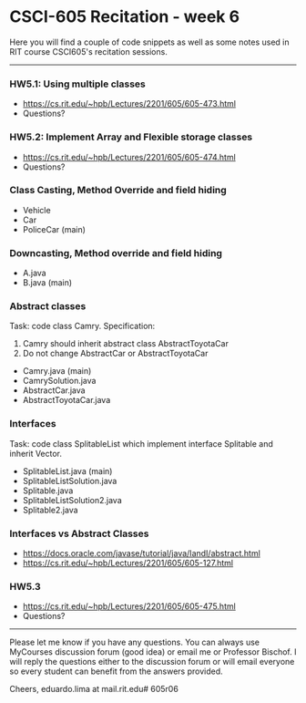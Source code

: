 # CSCI-605 Recitation - week 6

Here you will find a couple of code snippets as well
as some notes used in RIT course CSCI605's recitation
sessions.

---
### HW5.1: Using multiple classes

- https://cs.rit.edu/~hpb/Lectures/2201/605/605-473.html
- Questions?

### HW5.2: Implement Array and Flexible storage classes

- https://cs.rit.edu/~hpb/Lectures/2201/605/605-474.html
- Questions?

### Class Casting, Method Override and field hiding

- Vehicle
- Car
- PoliceCar (main)

### Downcasting, Method override and field hiding

- A.java
- B.java (main)

### Abstract classes

Task: code class Camry. Specification:

1. Camry should inherit abstract class AbstractToyotaCar
2. Do not change AbstractCar or AbstractToyotaCar

- Camry.java (main)
- CamrySolution.java
- AbstractCar.java
- AbstractToyotaCar.java

### Interfaces

Task: code class SplitableList which implement interface Splitable and inherit
 Vector.

- SplitableList.java (main)
- SplitableListSolution.java
- Splitable.java
- SplitableListSolution2.java
- Splitable2.java

### Interfaces vs Abstract Classes

- https://docs.oracle.com/javase/tutorial/java/IandI/abstract.html
- https://cs.rit.edu/~hpb/Lectures/2201/605/605-127.html

### HW5.3

- https://cs.rit.edu/~hpb/Lectures/2201/605/605-475.html
- Questions?


---

Please let me know if you have any questions. You can
always use MyCourses discussion forum (good idea) or
email me or Professor Bischof. I will reply the questions
either to the discussion forum or will email everyone so
every student can benefit from the answers provided.

Cheers,
eduardo.lima at mail.rit.edu# 605r06
